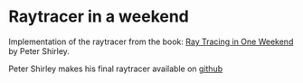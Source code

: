 # Raytracer in a weekend

Implementation of the raytracer from the book: [Ray Tracing in One Weekend](https://www.amazon.co.uk/Ray-Tracing-Weekend-Minibooks-Book-ebook/dp/B01B5AODD8) by Peter Shirley.

Peter Shirley makes his final raytracer available on [github](https://github.com/petershirley/raytracinginoneweekend)
